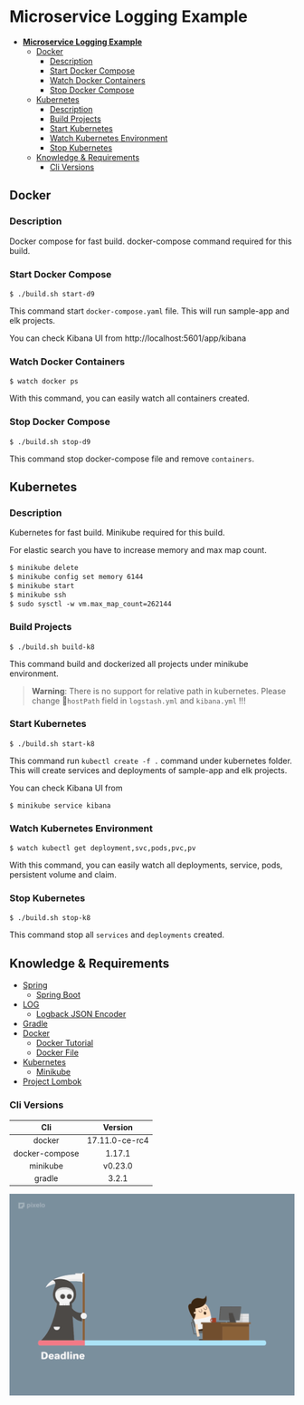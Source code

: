 # **Microservice Logging Example**

- [**Microservice Logging Example**](#microservice-logging-example)
    - [Docker](#docker)
        - [Description](#description)
        - [Start Docker Compose](#start-docker-compose)
        - [Watch Docker Containers](#watch-docker-containers)
        - [Stop Docker Compose](#stop-docker-compose)
    - [Kubernetes](#kubernetes)
        - [Description](#description)
        - [Build Projects](#build-projects)
        - [Start Kubernetes](#start-kubernetes)
        - [Watch Kubernetes Environment](#watch-kubernetes-environment)
        - [Stop Kubernetes](#stop-kubernetes)
    - [Knowledge & Requirements](#knowledge-requirements)
        - [Cli Versions](#cli-versions)

## Docker

### Description

Docker compose for fast build. docker-compose command required for this build.

### Start Docker Compose

```
$ ./build.sh start-d9
```
This command start `docker-compose.yaml` file. This will run sample-app and elk projects.

You can check Kibana UI from http://localhost:5601/app/kibana

### Watch Docker Containers 

```
$ watch docker ps
```
With this command, you can easily watch all containers created.

### Stop Docker Compose

```
$ ./build.sh stop-d9
```
This command stop docker-compose file and remove `containers`.

## Kubernetes

### Description

Kubernetes for fast build. Minikube required for this build. 

For elastic search you have to increase memory and max map count.

```
$ minikube delete
$ minikube config set memory 6144
$ minikube start
$ minikube ssh
$ sudo sysctl -w vm.max_map_count=262144
```
### Build Projects

```
$ ./build.sh build-k8
```
This command build and dockerized all projects under minikube environment.

> **Warning**:  There is no support for relative path in kubernetes. Please change `hostPath` field in `logstash.yml` and `kibana.yml` !!!



### Start Kubernetes

```
$ ./build.sh start-k8
```
This  command run `kubectl create -f .` command under kubernetes folder. This will create services and deployments of sample-app and elk projects.

You can check Kibana UI from 
```
$ minikube service kibana
``` 

### Watch Kubernetes Environment 

```
$ watch kubectl get deployment,svc,pods,pvc,pv
```
With this command, you can easily watch all deployments, service, pods, persistent volume and claim.
 
### Stop Kubernetes

```
$ ./build.sh stop-k8
```
This command stop all `services` and `deployments` created.

## Knowledge & Requirements

* [Spring](https://spring.io/)
  * [Spring Boot](https://projects.spring.io/spring-boot/)
* [LOG](https://www.slf4j.org/manual.html)
  * [Logback JSON Encoder](https://github.com/logstash/logstash-logback-encoder)
* [Gradle](https://gradle.org/)
* [Docker](https://www.docker.com/)
  * [Docker Tutorial](https://docs.docker.com/get-started/#setup)
  * [Docker File](https://docs.docker.com/engine/userguide/eng-image/dockerfile_best-practices/#label)
* [Kubernetes](https://kubernetes.io/)  
  * [Minikube](https://kubernetes.io/docs/tutorials/stateless-application/hello-minikube/)
* [Project Lombok](https://projectlombok.org/)

### Cli Versions

| Cli               | Version             | 
| :---------------: | :-----------------: | 
| docker            | 17.11.0-ce-rc4      |   
| docker-compose    | 1.17.1              | 
| minikube          | v0.23.0             |  
| gradle            | 3.2.1               |   


![Deadline gif](images/giphy.gif)